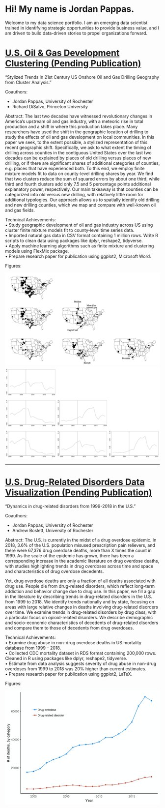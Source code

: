 # Hi! My name is Jordan Pappas.
Welcome to my data science portfolio. I am an emerging data scientist trained in identifying strategic opportunities to provide business value, and I am driven to build data-driven stories to propel organizations forward.

# [U.S. Oil & Gas Development Clustering (Pending Publication)](https://github.com/jordanjpappas/Oil_Gas_Cluster_Analysis)
“Stylized Trends in 21st Century US Onshore Oil and Gas Drilling Geography from Cluster Analysis.”

Coauthors:
- Jordan Pappas, University of Rochester
- Richard DiSalvo, Princeton University

Abstract:
The last two decades have witnessed revolutionary changes in America’s upstream oil and gas industry, with a meteoric rise in total production and a shift in where this production takes place. Many researchers have used the shift in the geographic location of drilling to study the effects of oil and gas development on local communities. In this paper we seek, to the extent possible, a stylized representation of this recent geographic shift. Specifically, we ask to what extent the timing of drilling across counties in the contiguous United States over the last two decades can be explained by places of old drilling versus places of new drilling, or if there are significant shares of additional categories of counties, e.g. places that have experienced both. To this end, we employ finite mixture models fit to data on county-level drilling shares by year. We find that two clusters reduce the sum of squared errors by about one third, while third and fourth clusters add only 7.5 and 5 percentage points additional explanatory power, respectively. Our main takeaway is that counties can be categorized into old versus new drilling, with relatively little room for additional typologies. Our approach allows us to spatially identify old drilling and new drilling counties, which we map and compare with well-known oil and gas fields.

Technical Achievements:
<br /> • Study geographic development of oil and gas industry across US using cluster finite mixture models fit to county-level time series data.
<br /> • Imported natural gas data in CSV format containing 1 million rows. Write R scripts to clean data using packages like dplyr, reshape2, tidyverse.
<br /> • Apply machine learning algorithms such as finite mixture and clustering models using FlexMix package.
<br /> • Prepare research paper for publication using ggplot2, Microsoft Word.

Figures:

![](/images/O&G-cluster_maps.png)
![](/images/O&G-cluster_plots.png)


--------------------------------------------------------------------------------------------------------------------------------------------------------------------


# [U.S. Drug-Related Disorders Data Visualization (Pending Publication)](https://github.com/jordanjpappas/Opioid_Dynamics)
“Dynamics in drug-related disorders from 1999-2018 in the U.S.”

Coauthors:
- Jordan Pappas, University of Rochester
- Andrew Boslett, University of Rochester

Abstract:
The U.S. is currently in the midst of a drug overdose epidemic. In 2018, 3.6% of the U.S. population misused prescription pain relievers, and there were 67,376 drug overdose deaths, more than X times the count in 1999. As the scale of the epidemic has grown, there has been a corresponding increase in the academic literature on drug overdose deaths, with studies highlighting trends in drug overdoses across time and space and characteristics of drug overdose decedents. 

Yet, drug overdose deaths are only a fraction of all deaths associated with drug use. People die from drug-related disorders, which reflect long-term addiction and behavior change due to drug use. In this paper, we fill a gap in the literature by describing trends in drug-related disorders in the U.S. from 1999 to 2018. We identify trends nationally and by state, focusing on areas with large relative changes in deaths involving drug-related disorders over time. We examine trends in drug-related disorders by drug class, with a particular focus on opioid-related disorders. We describe demographic and socio-economic characteristics of decedents of drug-related disorders and compare them to those of decedents from drug overdoses. 

Technical Achievements:
<br /> • Examine drug abuse in non-drug overdose deaths in US mortality database from 1999 – 2018.
<br /> • Collected CDC mortality dataset in RDS format containing 200,000 rows. Cleaned in R using packages like dplyr, reshape2, tidyverse.
<br /> • Estimate from data analysis suggests severity of drug abuse in non-drug overdoses from 1999 to 2018 was 20% higher than current estimates.
<br /> • Prepare research paper for publication using ggplot2, LaTeX.

Figures:

![](/images/OP-overdose_and_disorder_trends.png)
